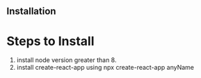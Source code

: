## Installation

# Steps to Install

1. install node version greater than 8.
2. install create-react-app using npx create-react-app anyName
